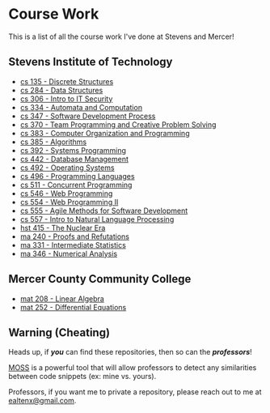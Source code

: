 # Course Work
This is a list of all the course work I've done at Stevens and Mercer!

## Stevens Institute of Technology

  * [cs 135 - Discrete Structures](https://github.com/ericaltenburg/cs135)
  * [cs 284 - Data Structures](https://github.com/ericaltenburg/cs284)
  * [cs 306 - Intro to IT Security](https://github.com/ericaltenburg/cs306)
  * [cs 334 - Automata and Computation](https://github.com/ericaltenburg/cs334)
  * [cs 347 - Software Development Process](https://github.com/ericaltenburg/cs347)
  * [cs 370 - Team Programming and Creative Problem Solving](https://github.com/ericaltenburg/cs370)
  * [cs 383 - Computer Organization and Programming](https://github.com/ericaltenburg/cs383)
  * [cs 385 - Algorithms](https://github.com/ericaltenburg/cs385)
  * [cs 392 - Systems Programming](https://github.com/ericaltenburg/cs392)
  * [cs 442 - Database Management](https://github.com/ericaltenburg/cs442)
  * [cs 492 - Operating Systems](https://github.com/ericaltenburg/cs492)
  * [cs 496 - Programming Languages](https://github.com/ericaltenburg/cs496)
  * [cs 511 - Concurrent Programming](https://github.com/ericaltenburg/cs511)
  * [cs 546 - Web Programming](https://github.com/ericaltenburg/cs546)
  * [cs 554 - Web Programming II](https://github.com/ericaltenburg/cs554)
  * [cs 555 - Agile Methods for Software Development](https://github.com/ericaltenburg/cs555-project)
  * [cs 557 - Intro to Natural Language Processing](https://github.com/ericaltenburg/cs557)
  * [hst 415 - The Nuclear Era](https://github.com/ericaltenburg/hst415)
  * [ma 240 - Proofs and Refutations](https://github.com/ericaltenburg/ma240)
  * [ma 331 - Intermediate Statistics](https://github.com/ericaltenburg/ma331)
  * [ma 346 - Numerical Analysis](https://github.com/ericaltenburg/ma346)

## Mercer County Community College

  * [mat 208 - Linear Algebra](https://github.com/ericaltenburg/mat208)
  * [mat 252 - Differential Equations](https://github.com/ericaltenburg/mat252)

## Warning (Cheating)
Heads up, if ***you*** can find these repositories, then so can the ***professors***! 

[MOSS](https://theory.stanford.edu/~aiken/moss/) is a powerful tool that will allow professors to detect any similarities between code snippets (ex: mine vs. yours).

Professors, if you want me to private a repository, please reach out to me at ealtenx@gmail.com.
